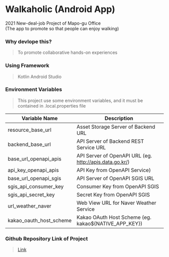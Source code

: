 # Walkaholic (Android App)

<p>
2021 New-deal-job Project of Mapo-gu Office<br/>
(The app to promote so that people can enjoy walking)
</p>

### Why devlope this?

> To promote collaborative hands-on experiences

### Using Framework

> Kotlin
> Android Studio

### Environment Variables

> This project use some environment variables, and it must be contained in .local.properties file

| Variable Name      | Description                           |
| ------------------ | ------------------------------------- |
| resource_base_url | Asset Storage Server of Backend URL |
| backend_base_url | API Server of Backend REST Service URL |
| base_url_openapi_apis | API Server of OpenAPI URL (eg. http://apis.data.go.kr/) |
| api_key_openapi_apis | API Key from OpenAPI Service) |
| base_url_openapi_sgis | API Server of OpenAPI SGIS URL |
| sgis_api_consumer_key | Consumer Key from OpenAPI SGIS |
| sgis_api_secret_key | Secret Key from OpenAPI SGIS |
| url_weather_naver | Web View URL for Naver Weather Service |
| kakao_oauth_host_scheme | Kakao OAuth Host Scheme (eg. kakao${NATIVE_APP_KEY}) |

### Github Repository Link of Project

> [Link](https://github.com/konerds/walkaholic-app)
